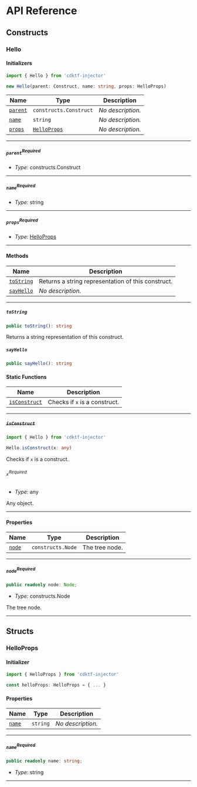 # API Reference <a name="API Reference" id="api-reference"></a>

## Constructs <a name="Constructs" id="Constructs"></a>

### Hello <a name="Hello" id="cdktf-injector.Hello"></a>

#### Initializers <a name="Initializers" id="cdktf-injector.Hello.Initializer"></a>

```typescript
import { Hello } from 'cdktf-injector'

new Hello(parent: Construct, name: string, props: HelloProps)
```

| **Name** | **Type** | **Description** |
| --- | --- | --- |
| <code><a href="#cdktf-injector.Hello.Initializer.parameter.parent">parent</a></code> | <code>constructs.Construct</code> | *No description.* |
| <code><a href="#cdktf-injector.Hello.Initializer.parameter.name">name</a></code> | <code>string</code> | *No description.* |
| <code><a href="#cdktf-injector.Hello.Initializer.parameter.props">props</a></code> | <code><a href="#cdktf-injector.HelloProps">HelloProps</a></code> | *No description.* |

---

##### `parent`<sup>Required</sup> <a name="parent" id="cdktf-injector.Hello.Initializer.parameter.parent"></a>

- *Type:* constructs.Construct

---

##### `name`<sup>Required</sup> <a name="name" id="cdktf-injector.Hello.Initializer.parameter.name"></a>

- *Type:* string

---

##### `props`<sup>Required</sup> <a name="props" id="cdktf-injector.Hello.Initializer.parameter.props"></a>

- *Type:* <a href="#cdktf-injector.HelloProps">HelloProps</a>

---

#### Methods <a name="Methods" id="Methods"></a>

| **Name** | **Description** |
| --- | --- |
| <code><a href="#cdktf-injector.Hello.toString">toString</a></code> | Returns a string representation of this construct. |
| <code><a href="#cdktf-injector.Hello.sayHello">sayHello</a></code> | *No description.* |

---

##### `toString` <a name="toString" id="cdktf-injector.Hello.toString"></a>

```typescript
public toString(): string
```

Returns a string representation of this construct.

##### `sayHello` <a name="sayHello" id="cdktf-injector.Hello.sayHello"></a>

```typescript
public sayHello(): string
```

#### Static Functions <a name="Static Functions" id="Static Functions"></a>

| **Name** | **Description** |
| --- | --- |
| <code><a href="#cdktf-injector.Hello.isConstruct">isConstruct</a></code> | Checks if `x` is a construct. |

---

##### ~~`isConstruct`~~ <a name="isConstruct" id="cdktf-injector.Hello.isConstruct"></a>

```typescript
import { Hello } from 'cdktf-injector'

Hello.isConstruct(x: any)
```

Checks if `x` is a construct.

###### `x`<sup>Required</sup> <a name="x" id="cdktf-injector.Hello.isConstruct.parameter.x"></a>

- *Type:* any

Any object.

---

#### Properties <a name="Properties" id="Properties"></a>

| **Name** | **Type** | **Description** |
| --- | --- | --- |
| <code><a href="#cdktf-injector.Hello.property.node">node</a></code> | <code>constructs.Node</code> | The tree node. |

---

##### `node`<sup>Required</sup> <a name="node" id="cdktf-injector.Hello.property.node"></a>

```typescript
public readonly node: Node;
```

- *Type:* constructs.Node

The tree node.

---


## Structs <a name="Structs" id="Structs"></a>

### HelloProps <a name="HelloProps" id="cdktf-injector.HelloProps"></a>

#### Initializer <a name="Initializer" id="cdktf-injector.HelloProps.Initializer"></a>

```typescript
import { HelloProps } from 'cdktf-injector'

const helloProps: HelloProps = { ... }
```

#### Properties <a name="Properties" id="Properties"></a>

| **Name** | **Type** | **Description** |
| --- | --- | --- |
| <code><a href="#cdktf-injector.HelloProps.property.name">name</a></code> | <code>string</code> | *No description.* |

---

##### `name`<sup>Required</sup> <a name="name" id="cdktf-injector.HelloProps.property.name"></a>

```typescript
public readonly name: string;
```

- *Type:* string

---



